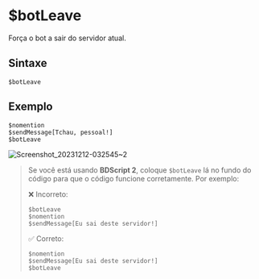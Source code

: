 # $botLeave
Força o bot a sair do servidor atual.

## Sintaxe
```
$botLeave
```

## Exemplo
```
$nomention
$sendMessage[Tchau, pessoal!]
$botLeave
```
![Screenshot_20231212-032545~2](https://github.com/Kemi-Rawr/bdfd-wiki/assets/111205130/7d89ca6f-c378-4322-9b22-e5e19c95f4c3)

> Se você está usando **BDScript 2**, coloque `$botLeave` lá no fundo do código para que o código funcione corretamente. Por exemplo:
> 
> ❌ Incorreto:
> ```
> $botLeave
> $nomention
> $sendMessage[Eu sai deste servidor!]
> ```
> 
> ✅ Correto:
> ```
> $nomention
> $sendMessage[Eu sai deste servidor!]
> $botLeave
> ```
